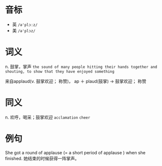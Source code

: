 # 音标

- 英 `/ə'plɔːz/`
- 美 `/ə'plɔz/`

# 词义

n. 鼓掌，掌声
`the sound of many people hitting their hands together and shouting, to show that they have enjoyed something`



来自applaud(v. 鼓掌欢迎； 称赞)， ap ＋ plaud(鼓掌)  → 鼓掌欢迎； 称赞

# 同义

n. 欢呼，喝采；鼓掌欢迎
`acclamation` `cheer`

# 例句

She got a round of applause (=  a short period of applause  ) when she finished.
她结束的时候获得一阵掌声。


